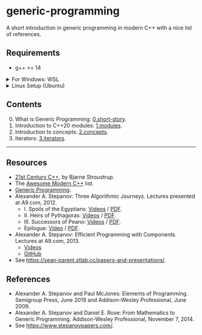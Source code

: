 # generic-programming
A short introduction in generic programming in modern C++ with a nice list of references.

## Requirements
* g++ >= 14

<details>
<summary>For Windows: WSL</summary>
<br>
<ol>
  <li><a href="https://learn.microsoft.com/en-us/windows/wsl/install">https://learn.microsoft.com/en-us/windows/wsl/install</a></li>
  <li><a href="https://code.visualstudio.com/docs/remote/wsl">https://code.visualstudio.com/docs/remote/wsl</a></li>
  <li>See Linux Setup</li>
</ol>
</details>

<details>
<summary>Linux Setup (Ubuntu)</summary>
<br>
<pre>
sudo apt-get update
sudo apt-get install build-essentials
sudo apt install g++-14
</pre>
</details>

## Contents
0. What is Generic Programming: [0.short-story](./0.short-story/).
1. Introduction to C++20 modules: [1.modules](./1.modules/).
2. Introduction to concepts: [2.concepts](./2.concepts/).
3. Iterators: [3.iterators](./3.iterators/).

***

## Resources
* [21st Century C++](https://cacm.acm.org/blogcacm/21st-century-c/), by Bjarne Stroustrup.
* The [Awesome Modern C++](https://awesomecpp.com/) list.
* [Generic Programming](https://sean-parent.stlab.cc/papers-and-presentations/#generic-programming).
* Alexander A. Stepanov: Three Algorithmic Journeys. Lectures presented at A9.com, 2012.
    * I. Spoils of the Egyptians: [Videos](https://www.youtube.com/playlist?list=PLHxtyCq_WDLV5N5zUCBCDC2WqF1VBDGg1) / [PDF](https://www.stepanovpapers.com/Journeys/Journey1.pdf).
    * II. Heirs of Pythagoras: [Videos](https://www.youtube.com/playlist?list=PLHxtyCq_WDLW0NqZCcrrQUa24H_af6Mrn) / [PDF](https://www.stepanovpapers.com/Journeys/Journey2.pdf).
    * III. Successors of Peano: [Videos](https://www.youtube.com/playlist?list=PLHxtyCq_WDLXrHwcaay14-4FXdzQBIMGx) / [PDF](https://www.stepanovpapers.com/Journeys/Journey3.pdf).
    * Epilogue: [Video](https://www.youtube.com/playlist?list=PLHxtyCq_WDLVQPzEm3igPiYOR68HQcMZT) / [PDF](https://www.stepanovpapers.com/Journeys/Epilogue.pdf).
* Alexander A. Stepanov: Efficient Programming with Components. Lectures at A9.com, 2013.
    * [Videos](https://www.youtube.com/playlist?list=PLHxtyCq_WDLXryyw91lahwdtpZsmo4BGD)
    * [GitHub](https://github.com/rjernst/stepanov-components-course)
* See https://sean-parent.stlab.cc/papers-and-presentations/.


## References
* Alexander A. Stepanov and Paul McJones: Elements of Programming. Semigroup Press, June 2019 and Addison-Wesley Professional, June 2009. 
* Alexander A. Stepanov and Daniel E. Rose: From Mathematics to Generic Programming. Addison-Wesley Professional, November 7, 2014.
* See https://www.stepanovpapers.com/.
